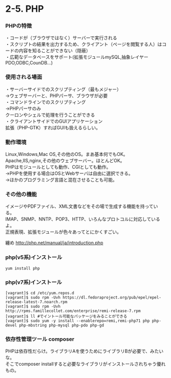 # 2-5. PHP
### PHPの特徴
・コードが（ブラウザではなく）サーバーで実行される     
・スクリプトの結果を出力するため、クライアント（ページを閲覧する人）はコードの内容を知ることができない（隠蔽）    
・広範なデータベースをサポート(拡張モジュールmySQL,抽象レイヤーPDO,ODBC,CounDB...)    

### 使用される場面
・サーバーサイドでのスクリプティング（最もメジャー）    
→ウェブサーバーと、PHPパーサ、ブラウザが必要    
・コマンドラインでのスクリプティング    
→PHPパーサのみ    
クーロンやシェルで処理を行うことができる    
・クライアントサイドでのGUIアプリケーション    
拡張（PHP-GTK）すればGUIも扱えるらしい。    

### 動作環境
Linux,Windows,Mac OS,その他のOS。まあ基本何でもOK。    
Apache,IIS,nginx,その他のウェブサーバー。ほとんどOK。    
PHPはモジュールとしても動作、CGIとしても動作。    
→PHPを使用する場合はOSとWebサーバは自由に選択できる。    
→ほかのプログラミング言語と混在させることも可能。    

### その他の機能
イメージやPDFファイル、XML文書などをその場で生成する機能を持っている。    
IMAP、SNMP、NNTP、POP3、HTTP、いろんなプロトコルに対応しているよ。    
正規表現、拡張モジュールが色々あってとにかくすごい。    

纏め
http://php.net/manual/ja/introduction.php

### php(v5系)インストール

    yum install php

### php(v7系)インストール

    [vagrant]$ cd /etc/yum.repos.d
    [vagrant]$ sudo rpm -Uvh https://dl.fedoraproject.org/pub/epel/epel-release-latest-7.noarch.rpm
    [vagrant]$ sudo rpm -Uvh http://rpms.famillecollet.com/enterprise/remi-release-7.rpm
    [vagrant]$ ll #でイントール可能なパッケージをみることができる
    [vagrant]$ sudo yum -y install --enablerepo=remi,remi-php71 php php-devel php-mbstring php-mysql php-pdo php-gd

### 依存性管理ツール composer
PHPは依存性だらけ。ライブラリAを使うためにライブラリBが必要で、みたいな。  
そこでcomposer installすると必要なライブラリがインストールされちゃう優れもの。
